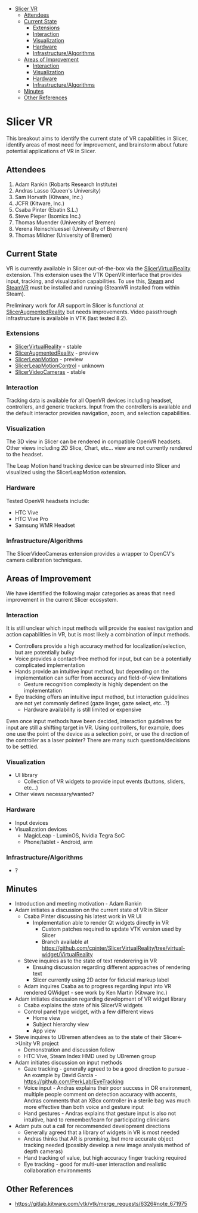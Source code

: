 - [Slicer VR](#slicer-vr)
  * [Attendees](#attendees)
  * [Current State](#current-state)
    + [Extensions](#extensions)
    + [Interaction](#interaction)
    + [Visualization](#visualization)
    + [Hardware](#hardware)
    + [Infrastructure/Algorithms](#infrastructure-algorithms)
  * [Areas of Improvement](#areas-of-improvement)
    + [Interaction](#interaction-1)
    + [Visualization](#visualization-1)
    + [Hardware](#hardware-1)
    + [Infrastructure/Algorithms](#infrastructure-algorithms-1)
  * [Minutes](#minutes)
  * [Other References](#other-references)

# Slicer VR

This breakout aims to identify the current state of VR capabilities in Slicer, identify areas of most need for improvement, and brainstorm about future potential applications of VR in Slicer.

## Attendees
1. Adam Rankin (Robarts Research Institute)
1. Andras Lasso (Queen's University)
1. Sam Horvath (Kitware, Inc.)
1. JCFR (Kitware, Inc.)
1. Csaba Pinter (Ebatin S.L.)
1. Steve Pieper (Isomics Inc.)
1. Thomas Muender (University of Bremen)
1. Verena Reinschluessel (University of Bremen)
1. Thomas Mildner (University of Bremen)

## Current State
VR is currently available in Slicer out-of-the-box via the [SlicerVirtualReality](https://github.com/KitwareMedical/SlicerVirtualReality) extension. This extension uses the VTK OpenVR interface that provides input, tracking, and visualization capabilities. To use this, [Steam](https://store.steampowered.com/) and [SteamVR](https://store.steampowered.com/app/250820/SteamVR/) must be installed and running (SteamVR installed from within Steam).

Preliminary work for AR support in Slicer is functional at [SlicerAugmentedReality](https://github.com/VASST/SlicerAugmentedReality) but needs improvements. Video passthrough infrastructure is available in VTK (last tested 8.2).

### Extensions
* [SlicerVirtualReality](https://github.com/KitwareMedical/SlicerVirtualReality) - stable
* [SlicerAugmentedReality](https://github.com/VASST/SlicerAugmentedReality) - preview
* [SlicerLeapMotion](https://github.com/VASST/SlicerLeapMotion) - preview
* [SlicerLeapMotionControl](https://github.com/lassoan/SlicerLeapMotionControl) - unknown
* [SlicerVideoCameras](https://github.com/VASST/SlicerVideoCameras) - stable

### Interaction
Tracking data is available for all OpenVR devices including headset, controllers, and generic trackers. Input from the controllers is available and the default interactor provides navigation, zoom, and selection capabilities.

### Visualization
The 3D view in Slicer can be rendered in compatible OpenVR headsets. Other views including 2D Slice, Chart, etc... view are not currently rendered to the headset.

The Leap Motion hand tracking device can be streamed into Slicer and visualized using the SlicerLeapMotion extension.

### Hardware

Tested OpenVR headsets include:
* HTC Vive
* HTC Vive Pro
* Samsung WMR Headset

### Infrastructure/Algorithms
The SlicerVideoCameras extension provides a wrapper to OpenCV's camera calibration techniques.

## Areas of Improvement
We have identified the following major categories as areas that need improvement in the current Slicer ecosystem.

### Interaction
It is still unclear which input methods will provide the easiest navigation and action capabilities in VR, but is most likely a combination of input methods.

* Controllers provide a high accuracy method for localization/selection, but are potentially bulky
* Voice provides a contact-free method for input, but can be a potentially complicated implementation
* Hands provide an intuitive input method, but depending on the implementation can suffer from accuracy and field-of-view limitations
  * Gesture recognition complexity is highly dependent on the implementation
* Eye tracking offers an intuitive input method, but interaction guidelines are not yet commonly defined (gaze linger, gaze select, etc...?)
  * Hardware availability is still limited or expensive

Even once input methods have been decided, interaction guidelines for input are still a shifting target in VR. Using controllers, for example, does one use the point of the device as a selection point, or use the direction of the controller as a laser pointer? There are many such questions/decisions to be settled.

### Visualization
* UI library
  * Collection of VR widgets to provide input events (buttons, sliders, etc...)
* Other views necessary/wanted?

### Hardware
* Input devices
* Visualization devices
  * MagicLeap - LuminOS, Nvidia Tegra SoC
  * Phone/tablet - Android, arm

### Infrastructure/Algorithms
* ?

## Minutes
* Introduction and meeting motivation - Adam Rankin
* Adam initiates a discussion on the current state of VR in Slicer
  * Csaba Pinter discussing his latest work in VR UI
    * Implementation able to render Qt widgets directly in VR
      * Custom patches required to update VTK version used by Slicer
      * Branch available at https://github.com/cpinter/SlicerVirtualReality/tree/virtual-widget/VirtualReality
  * Steve inquires as to the state of text renderering in VR
    * Ensuing discussion regarding different approaches of rendering text
    * Slicer currently using 2D actor for fiducial markup label
  * Adam inquires Csaba as to progress regarding input into VR rendered QWidget - see work by Ken Martin (Kitware Inc.)
* Adam initiates discussion regarding development of VR widget library
  * Csaba explains the state of his SlicerVR widgets
  * Control panel type widget, with a few different views
    * Home view
    * Subject hierarchy view
    * App view
* Steve inquires to UBremen attendees as to the state of their Slicer<->Unity VR project
  * Demonstration and discussion follow
  * HTC Vive, Steam Index HMD used by UBremen group
* Adam initiates discussion on input methods
  * Gaze tracking - generally agreed to be a good direction to pursue - An example by David Garcia - https://github.com/PerkLab/EyeTracking
  * Voice input - Andras explains their poor success in OR environment, multiple people comment on detection accuracy with accents, Andras comments that an XBox controller in a sterile bag was much more effective than both voice and gesture input
  * Hand gestures - Andras explains that gesture input is also not intuitive, hard to remember/learn for participating clinicians
* Adam puts out a call for recommended development directions
  * Generally agreed that a library of widgets in VR is most needed
  * Andras thinks that AR is promising, but more accurate object tracking needed (possibly develop a new image analysis method of depth cameras)
  * Hand tracking of value, but high accuracy finger tracking required
  * Eye tracking - good for multi-user interaction and realistic collaboration environments

## Other References
  * https://gitlab.kitware.com/vtk/vtk/merge_requests/6326#note_671975
